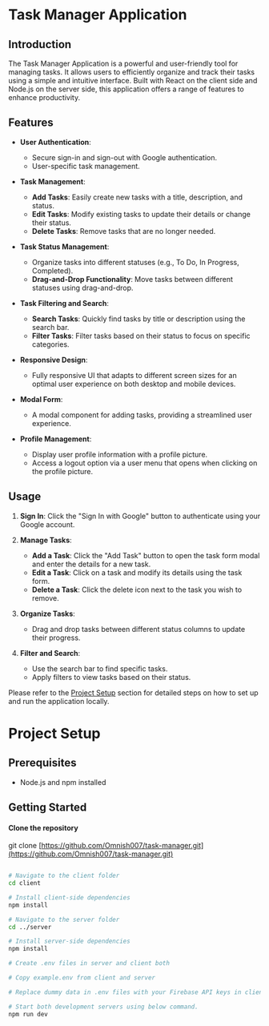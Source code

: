# Task Manager Application

## Introduction

The Task Manager Application is a powerful and user-friendly tool for managing tasks. It allows users to efficiently organize and track their tasks using a simple and intuitive interface. Built with React on the client side and Node.js on the server side, this application offers a range of features to enhance productivity.

## Features

- **User Authentication**:

  - Secure sign-in and sign-out with Google authentication.
  - User-specific task management.

- **Task Management**:

  - **Add Tasks**: Easily create new tasks with a title, description, and status.
  - **Edit Tasks**: Modify existing tasks to update their details or change their status.
  - **Delete Tasks**: Remove tasks that are no longer needed.

- **Task Status Management**:

  - Organize tasks into different statuses (e.g., To Do, In Progress, Completed).
  - **Drag-and-Drop Functionality**: Move tasks between different statuses using drag-and-drop.

- **Task Filtering and Search**:

  - **Search Tasks**: Quickly find tasks by title or description using the search bar.
  - **Filter Tasks**: Filter tasks based on their status to focus on specific categories.

- **Responsive Design**:

  - Fully responsive UI that adapts to different screen sizes for an optimal user experience on both desktop and mobile devices.

- **Modal Form**:

  - A modal component for adding tasks, providing a streamlined user experience.

- **Profile Management**:
  - Display user profile information with a profile picture.
  - Access a logout option via a user menu that opens when clicking on the profile picture.

## Usage

1. **Sign In**: Click the "Sign In with Google" button to authenticate using your Google account.

2. **Manage Tasks**:

   - **Add a Task**: Click the "Add Task" button to open the task form modal and enter the details for a new task.
   - **Edit a Task**: Click on a task and modify its details using the task form.
   - **Delete a Task**: Click the delete icon next to the task you wish to remove.

3. **Organize Tasks**:

   - Drag and drop tasks between different status columns to update their progress.

4. **Filter and Search**:
   - Use the search bar to find specific tasks.
   - Apply filters to view tasks based on their status.

Please refer to the [Project Setup](#project-setup) section for detailed steps on how to set up and run the application locally.

# Project Setup

## Prerequisites

- Node.js and npm installed

## Getting Started

#### Clone the repository

git clone [https://github.com/Omnish007/task-manager.git](https://github.com/Omnish007/task-manager.git)

```bash

# Navigate to the client folder
cd client

# Install client-side dependencies
npm install

# Navigate to the server folder
cd ../server

# Install server-side dependencies
npm install

# Create .env files in server and client both

# Copy example.env from client and server

# Replace dummy data in .env files with your Firebase API keys in client env and MongoDB URL in server env files

# Start both development servers using below command.
npm run dev

```
